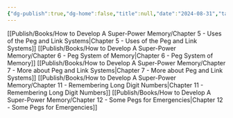 ```yaml
---
{"dg-publish":true,"dg-home":false,"title":null,"date":"2024-08-31","tags":["#books","#memory","#How_to_Develop_A_Super_Power_Memory"],"Group":"Group2","dg-path":"Books/How to Develop A Super-Power Memory/Nhóm 2 - Các kỹ thuật hệ thống ghi nhớ.md","permalink":"/books/how-to-develop-a-super-power-memory/nhom-2-cac-ky-thuat-he-thong-ghi-nho/","dgPassFrontmatter":true,"noteIcon":"","updated":"2025-01-30T14:26:37.323+07:00"}
---
```


[[Publish/Books/How to Develop A Super-Power Memory/Chapter 5 - Uses of the Peg and Link Systems\|Chapter 5 - Uses of the Peg and Link Systems]]
[[Publish/Books/How to Develop A Super-Power Memory/Chapter 6 - Peg System of Memory\|Chapter 6 - Peg System of Memory]]
[[Publish/Books/How to Develop A Super-Power Memory/Chapter 7 - More about Peg and Link Systems\|Chapter 7 - More about Peg and Link Systems]]
[[Publish/Books/How to Develop A Super-Power Memory/Chapter 11 - Remembering Long Digit Numbers\|Chapter 11 - Remembering Long Digit Numbers]]
[[Publish/Books/How to Develop A Super-Power Memory/Chapter 12 - Some Pegs for Emergencies\|Chapter 12 - Some Pegs for Emergencies]]

